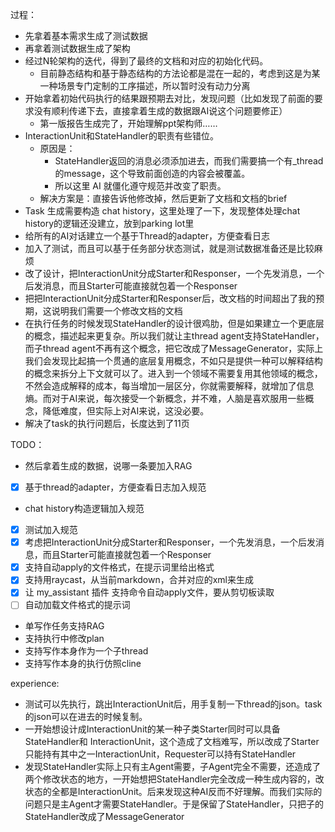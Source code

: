 过程：
- 先拿着基本需求生成了测试数据
- 再拿着测试数据生成了架构
- 经过N轮架构的迭代，得到了最终的文档和对应的初始化代码。
  - 目前静态结构和基于静态结构的方法论都是混在一起的，考虑到这是为某一种场景专门定制的工序描述，所以暂时没有动力分离
- 开始拿着初始代码执行的结果跟预期去对比，发现问题（比如发现了前面的要求没有顺利传递下去，直接拿着生成的数据跟AI说这个问题要修正）
  - 第一版报告生成完了，开始理解ppt架构师……
- InteractionUnit和StateHandler的职责有些错位。
  - 原因是：
    - StateHandler返回的消息必须添加进去，而我们需要搞一个有_thread的message，这个导致前面创造的内容会被覆盖。
    - 所以这里 AI 就僵化遵守规范并改变了职责。
  - 解决方案是：直接告诉他修改掉，然后更新了文档和文档的brief
- Task 生成需要构造 chat history，这里处理了一下，发现整体处理chat history的逻辑还没建立，放到parking lot里
- 给所有的AI对话建立一个基于Thread的adapter，方便查看日志
- 加入了测试，而且可以基于任务部分状态测试，就是测试数据准备还是比较麻烦
- 改了设计，把InteractionUnit分成Starter和Responser，一个先发消息，一个后发消息，而且Starter可能直接就包着一个Responser
- 把把InteractionUnit分成Starter和Responser后，改文档的时间超出了我的预期，这说明我们需要一个修改文档的文档
- 在执行任务的时候发现StateHandler的设计很鸡肋，但是如果建立一个更底层的概念，描述起来更复杂。所以我们就让主thread agent支持StateHandler，而子thread agent不再有这个概念，把它改成了MessageGenerator，实际上我们会发现比起搞一个贯通的底层复用概念，不如只是提供一种可以解释结构的概念来拆分上下文就可以了。进入到一个领域不需要复用其他领域的概念，不然会造成解释的成本，每当增加一层区分，你就需要解释，就增加了信息熵。而对于AI来说，每次接受一个新概念，并不难，人脑是喜欢服用一些概念，降低难度，但实际上对AI来说，这没必要。
- 解决了task的执行问题后，长度达到了11页

TODO：
- 然后拿着生成的数据，说哪一条要加入RAG
- [x] 基于thread的adapter，方便查看日志加入规范
- chat history构造逻辑加入规范
- [x] 测试加入规范
- [x] 考虑把InteractionUnit分成Starter和Responser，一个先发消息，一个后发消息，而且Starter可能直接就包着一个Responser
- [x] 支持自动apply的文件格式，在提示词里给出格式
- [x] 支持用raycast，从当前markdown，合并对应的xml来生成
- [x] 让 my_assistant 插件 支持命令自动apply文件，要从剪切板读取
- [ ] 自动加载文件格式的提示词
- 单写作任务支持RAG
- 支持执行中修改plan
- 支持写作本身作为一个子thread
- 支持写作本身的执行仿照cline


experience:

- 测试可以先执行，跳出InteractionUnit后，用手复制一下thread的json。task的json可以在进去的时候复制。
- 一开始想设计成InteractionUnit的某一种子类Starter同时可以具备StateHandler和 InteractionUnit，这个造成了文档难写，所以改成了Starter只能持有其中之一InteractionUnit，Requester可以持有StateHandler
- 发现StateHandler实际上只有主Agent需要，子Agent完全不需要，还造成了两个修改状态的地方，一开始想把StateHandler完全改成一种生成内容的，改状态的全都是InteractionUnit。后来发现这种AI反而不好理解。而我们实际的问题只是主Agent才需要StateHandler。于是保留了StateHandler，只把子的StateHandler改成了MessageGenerator